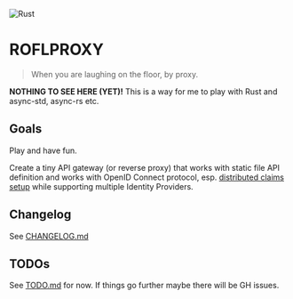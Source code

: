 ![Rust](https://github.com/amanjeev/roflproxy/workflows/Rust/badge.svg?branch=master)

# ROFLPROXY

> When you are laughing on the floor, by proxy.

**NOTHING TO SEE HERE (YET)!** This is a way for me to play with Rust and async-std, async-rs etc.

## Goals

Play and have fun.

Create a tiny API gateway (or reverse proxy) that works with static file API definition and works with OpenID Connect protocol, esp. [distributed claims setup] while supporting multiple Identity Providers.

## Changelog

See [CHANGELOG.md](CHANGELOG.md)

## TODOs

See [TODO.md](TODO.md) for now. If things go further maybe there will be GH issues.


[distributed claims setup]: https://openid.net/specs/openid-connect-core-1_0.html#DistributedExample
